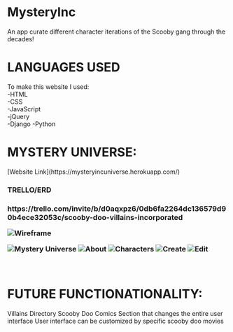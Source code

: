 # MysteryInc

An app curate different character iterations of the Scooby gang through the decades!

# LANGUAGES USED

To make this website I used: <br>
-HTML<br>
-CSS<br>
-JavaScript <br>
-jQuery<br>
-Django
-Python




<h1>MYSTERY UNIVERSE:</h1>
 [Website Link](https://mysteryincuniverse.herokuapp.com/)
<h3> TRELLO/ERD <H3>
 https://trello.com/invite/b/d0aqxpz6/0db6fa2264dc136579d90b4ece32053c/scooby-doo-villains-incorporated
<br>
 
 ![Wireframe](https://i.imgur.com/05ui6yo.png)

![Mystery Universe](https://i.imgur.com/Yg4Nq5m.png)
![About](https://i.imgur.com/Cgj02Mk.png)
![Characters](https://i.imgur.com/AsU9iwy.png)
![Create](https://i.imgur.com/OHYUPLp.png)
![Edit](https://i.imgur.com/HNnfCG7.png)

 <br>
 <h1>FUTURE FUNCTIONATIONALITY:</h1>
Villains Directory
Scooby Doo Comics Section that changes the entire user interface
User interface can be customized by specific scooby doo movies 
